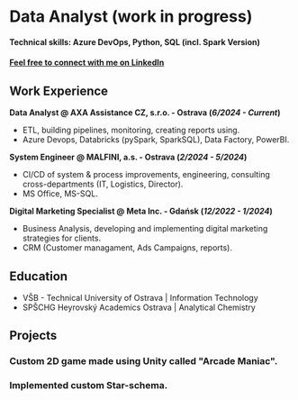 # Data Analyst (work in progress)

#### Technical skills: Azure DevOps, Python, SQL (incl. Spark Version) 
#### [Feel free to connect with me on LinkedIn](https://www.linkedin.com/in/rene-gregory)

## Work Experience
**Data Analyst @ AXA Assistance CZ, s.r.o. - Ostrava (_6/2024 - Current_)**
- ETL, building pipelines, monitoring, creating reports using.
- Azure Devops, Databricks (pySpark, SparkSQL), Data Factory, PowerBI.    

**System Engineer @ MALFINI, a.s. - Ostrava (_2/2024 - 5/2024_)**
- CI/CD of system & process improvements, engineering, consulting cross-departments (IT, Logistics, Director).
- MS Office, MS-SQL.
  
**Digital Marketing Specialist @ Meta Inc. - Gdańsk (_12/2022 - 1/2024_)**
- Business Analysis, developing and implementing digital marketing strategies for clients.
- CRM (Customer managament, Ads Campaigns, reports).

## Education
- VŠB - Technical University of Ostrava | Information Technology
- SPŠCHG Heyrovský Academics Ostrava | Analytical Chemistry

## Projects

### Custom 2D game made using Unity called "Arcade Maniac".

### Implemented custom Star-schema.

